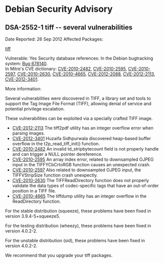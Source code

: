 
Debian Security Advisory
========================


DSA-2552-1 tiff -- several vulnerabilities
------------------------------------------



Date Reported:
26 Sep 2012
Affected Packages:

[tiff](https://packages.debian.org/src:tiff)

Vulnerable:
Yes
Security database references:
In the Debian bugtracking system: [Bug 678140](https://bugs.debian.org/cgi-bin/bugreport.cgi?bug=678140).  
In Mitre's CVE dictionary: [CVE-2010-2482](https://security-tracker.debian.org/tracker/CVE-2010-2482), [CVE-2010-2595](https://security-tracker.debian.org/tracker/CVE-2010-2595), [CVE-2010-2597](https://security-tracker.debian.org/tracker/CVE-2010-2597), [CVE-2010-2630](https://security-tracker.debian.org/tracker/CVE-2010-2630), [CVE-2010-4665](https://security-tracker.debian.org/tracker/CVE-2010-4665), [CVE-2012-2088](https://security-tracker.debian.org/tracker/CVE-2012-2088), [CVE-2012-2113](https://security-tracker.debian.org/tracker/CVE-2012-2113), [CVE-2012-3401](https://security-tracker.debian.org/tracker/CVE-2012-3401).  

More information:

Several vulnerabilities were discovered in TIFF, a library set and tools
to support the Tag Image File Format (TIFF), allowing denial of service and
potential privilege escalation.


These vulnerabilities can be exploited via a specially crafted TIFF image.


* [CVE-2012-2113](https://security-tracker.debian.org/tracker/CVE-2012-2113)
The tiff2pdf utility has an integer overflow error when parsing images.
* [CVE-2012-3401](https://security-tracker.debian.org/tracker/CVE-2012-3401)
Huzaifa Sidhpurwala discovered heap-based buffer overflow in the
 t2p\_read\_tiff\_init() function.
* [CVE-2010-2482](https://security-tracker.debian.org/tracker/CVE-2010-2482)
An invalid td\_stripbytecount field is not properly handle and can trigger a
 NULL pointer dereference.
* [CVE-2010-2595](https://security-tracker.debian.org/tracker/CVE-2010-2595)
An array index error, related to downsampled OJPEG input in the
 TIFFYCbCrtoRGB function causes an unexpected crash.
* [CVE-2010-2597](https://security-tracker.debian.org/tracker/CVE-2010-2597)
Also related to downsampled OJPEG input, the TIFFVStripSize function crash
 unexpectly.
* [CVE-2010-2630](https://security-tracker.debian.org/tracker/CVE-2010-2630)
The TIFFReadDirectory function does not properly validate the data types of
 codec-specific tags that have an out-of-order position in a TIFF file.
* [CVE-2010-4665](https://security-tracker.debian.org/tracker/CVE-2010-4665)
The tiffdump utility has an integer overflow in the ReadDirectory function.


For the stable distribution (squeeze), these problems have been fixed in
version 3.9.4-5+squeeze5.


For the testing distribution (wheezy), these problems have been fixed in
version 4.0.2-2.


For the unstable distribution (sid), these problems have been fixed in
version 4.0.2-2.


We recommend that you upgrade your tiff packages.





